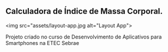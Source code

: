 ## Calculadora de Índice de Massa Corporal.

<img src="assets/layout-app.jpg alt="Layout App">

Projeto criado no curso de Desenvolvimento de Aplicativos para Smartphones na ETEC Sebrae